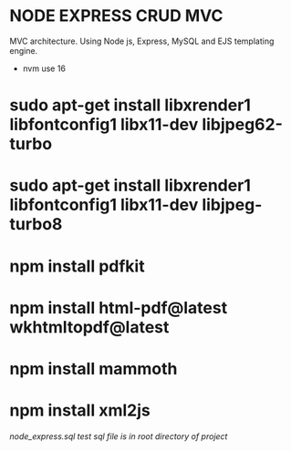# NODE EXPRESS CRUD MVC
MVC architecture.
Using Node js, Express, MySQL and EJS templating engine.  


- nvm use 16


# sudo apt-get install libxrender1 libfontconfig1 libx11-dev libjpeg62-turbo
# sudo apt-get install libxrender1 libfontconfig1 libx11-dev libjpeg-turbo8


# npm install pdfkit
# npm install html-pdf@latest wkhtmltopdf@latest

[//]: # (# npm install docxtemplater)
# npm install mammoth


# npm install xml2js


###### node_express.sql test sql file is in root directory of project